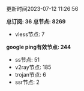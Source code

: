 更新时间2023-07-12 11:26:56

**总订阅: 36**
**总节点: 8269**
- vless节点: 7

**google ping有效节点: 244**
- ss节点: 51
- v2ray节点: 185
- trojan节点: 6
- ssr节点: 2
